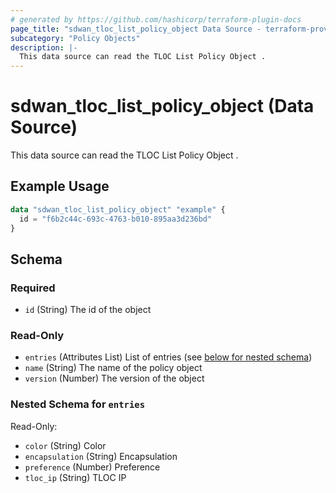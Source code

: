 ```yaml
---
# generated by https://github.com/hashicorp/terraform-plugin-docs
page_title: "sdwan_tloc_list_policy_object Data Source - terraform-provider-sdwan"
subcategory: "Policy Objects"
description: |-
  This data source can read the TLOC List Policy Object .
---
```


# sdwan_tloc_list_policy_object (Data Source)

This data source can read the TLOC List Policy Object .

## Example Usage

```terraform
data "sdwan_tloc_list_policy_object" "example" {
  id = "f6b2c44c-693c-4763-b010-895aa3d236bd"
}
```

<!-- schema generated by tfplugindocs -->
## Schema

### Required

- `id` (String) The id of the object

### Read-Only

- `entries` (Attributes List) List of entries (see [below for nested schema](#nestedatt--entries))
- `name` (String) The name of the policy object
- `version` (Number) The version of the object

<a id="nestedatt--entries"></a>
### Nested Schema for `entries`

Read-Only:

- `color` (String) Color
- `encapsulation` (String) Encapsulation
- `preference` (Number) Preference
- `tloc_ip` (String) TLOC IP
